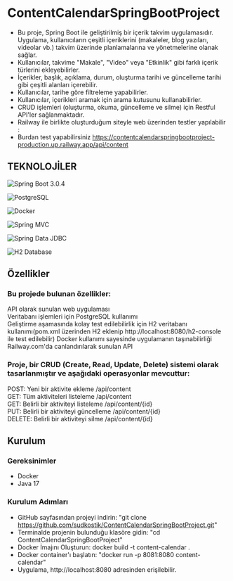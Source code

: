 # ContentCalendarSpringBootProject
* Bu proje, Spring Boot ile geliştirilmiş bir içerik takvim uygulamasıdır. Uygulama, kullanıcıların çeşitli içeriklerini (makaleler, blog yazıları, videolar vb.) takvim üzerinde planlamalarına ve yönetmelerine olanak sağlar.  
* Kullanıcılar, takvime "Makale", "Video" veya "Etkinlik" gibi farklı içerik türlerini ekleyebilirler.  
* İçerikler, başlık, açıklama, durum, oluşturma tarihi ve güncelleme tarihi gibi çeşitli alanları içerebilir.  
* Kullanıcılar, tarihe göre filtreleme yapabilirler.  
* Kullanıcılar, içerikleri aramak için arama kutusunu kullanabilirler.  
* CRUD işlemleri (oluşturma, okuma, güncelleme ve silme) için Restful API'ler sağlanmaktadır.  
* Railway ile birlikte oluşturduğum siteyle web üzerinden testler yapılabilir :  
* Burdan test yapabilirsiniz https://contentcalendarspringbootproject-production.up.railway.app/api/content 

## TEKNOLOJİLER
![Spring Boot 3.0.4](https://img.shields.io/badge/Spring%20Boot-3.0.4-green.svg?style=flat-square&logo=springboot)

![PostgreSQL](https://img.shields.io/badge/PostgreSQL-blue.svg?style=flat-square&logo=postgresql)

![Docker](https://img.shields.io/badge/Docker-blue.svg?style=flat-square&logo=docker)

![Spring MVC](https://img.shields.io/badge/Spring%20MVC-green.svg?style=flat-square&logo=spring)

![Spring Data JDBC](https://img.shields.io/badge/Spring%20Data%20JDBC-green.svg?style=flat-square&logo=spring)

![H2 Database](https://img.shields.io/badge/H2%20Database-orange.svg?style=flat-square&logo=h2)



## Özellikler
### Bu projede bulunan özellikler:

API olarak sunulan web uygulaması  
Veritabanı işlemleri için PostgreSQL kullanımı  
Geliştirme aşamasında kolay test edilebilirlik için H2 veritabanı kullanımı(pom.xml üzerinden H2 eklenip http://localhost:8080/h2-console ile test edilebilir)
Docker kullanımı sayesinde uygulamanın taşınabilirliği  
Railway.com'da canlandırılarak sunulan API  


### Proje, bir CRUD (Create, Read, Update, Delete) sistemi olarak tasarlanmıştır ve aşağıdaki operasyonlar mevcuttur:

POST: Yeni bir aktivite ekleme /api/content  
GET: Tüm aktiviteleri listeleme /api/content  
GET: Belirli bir aktiviteyi listeleme /api/content/{id}   
PUT: Belirli bir aktiviteyi güncelleme /api/content/{id}  
DELETE: Belirli bir aktiviteyi silme /api/content/{id}  

## Kurulum
### Gereksinimler
* Docker
* Java 17

### Kurulum Adımları
* GitHub sayfasından projeyi indirin:
"git clone https://github.com/sudkostik/ContentCalendarSpringBootProject.git"
* Terminalde projenin bulunduğu klasöre gidin:
 "cd ContentCalendarSpringBootProject"
* Docker İmajını Oluşturun:
docker build -t content-calendar .
* Docker container'ı başlatın:
"docker run -p 8081:8080 content-calendar"
* Uygulama, http://localhost:8080 adresinden erişilebilir. 









